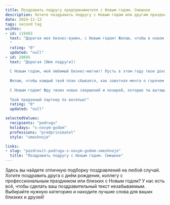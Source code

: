```yaml
---
title: Поздравить подругу предпринимателя с Новым годом. Смешное
description: Хотите поздравить подругу с Новым годом или другим праздником? Наш ИИ создаст незабываемое поздравление, а вы обязательно выделитесь среди других.  
date: 2024-11-12
tags: second tag
wishes:
- id: 119463
  text: "Дорогая моя бизнес-вумен, с Новым годом! Желаю, чтобы в новом году твой бизнес процветал настолько, что тебе придётся нанять команду личных шопперов для расходования всего заработанного! Пусть конкуренты завидуют молча, а клиенты  —  рассыпаются в благодарностях и оставляют только пятизвездочные отзывы!  Пусть шампанское льётся рекой, а  дед Мороз принесет тебе не только подарки, но и магическую таблетку от налоговой инспекции!  Счастья, успехов и  пусть  в твоем кошельке  всегда  живет  веселый  плюсик!
  "
  rating: "0"
  updated: "null"
- id: 28695
  text: "Дорогая [Имя подруги]!
  
  С Новым годом, мой любимый бизнес-магнит! Пусть в этом году твои доходы растут, как ёлка под ставкой рефинансирования, а конкуренты пусть прячутся, как подарки от Деда Мороза на чердаке!
  
  Желаю, чтобы каждый твой план сбывался, как заветная мечта о горячем шоколаде в офисе! Пусть твоя креативность бьёт ключом, а клиенты стоят в очереди, как на распродаже в Черную пятницу!
  
  С Новым годом! Жду твоих новых свершений и козырей, которые ты вытащишь из рукава, как настоящий джинн бизнеса! Поднимаю бокал за твои успешные сделки и креативные идеи, которые взорвут этот год!
  
  Твой преданный партнер по веселью!"
  rating: "0"
  updated: "null"

selectedValues:
  recipients: "podrugu"
  holidays: "s-novym-godom"
  professions: "predprinimatel"
  style: "smeshnoje"

links:
- slug: "pozdravit-podrugu-s-novym-godom-smeshnoje"
  title: "Поздравить подругу с Новым годом. Смешное"
---
```


Здесь вы найдете отличную подборку поздравлений на любой случай.
Хотите поздравить друга с днём рождения, коллегу с профессиональным праздником или близких с Новым годом? У нас есть всё, чтобы сделать ваш поздравительный текст незабываемым. Выбирайте нужную категорию и находите лучшие слова для ваших близких и друзей!
